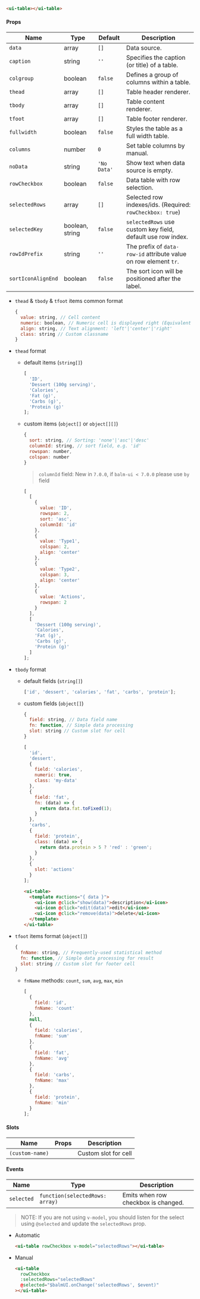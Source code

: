 ```html
<ui-table></ui-table>
```

#### Props

| Name               | Type            | Default     | Description                                                      |
| ------------------ | --------------- | ----------- | ---------------------------------------------------------------- |
| `data`             | array           | `[]`        | Data source.                                                     |
| `caption`          | string          | `''`        | Specifies the caption (or title) of a table.                     |
| `colgroup`         | boolean         | `false`     | Defines a group of columns within a table.                       |
| `thead`            | array           | `[]`        | Table header renderer.                                           |
| `tbody`            | array           | `[]`        | Table content renderer.                                          |
| `tfoot`            | array           | `[]`        | Table footer renderer.                                           |
| `fullwidth`        | boolean         | `false`     | Styles the table as a full width table.                          |
| `columns`          | number          | `0`         | Set table columns by manual.                                     |
| `noData`           | string          | `'No Data'` | Show text when data source is empty.                             |
| `rowCheckbox`      | boolean         | `false`     | Data table with row selection.                                   |
| `selectedRows`     | array           | `[]`        | Selected row indexes/ids. (Required: `rowCheckbox: true`)        |
| `selectedKey`      | boolean, string | `false`     | `selectedRows` use custom key field, default use row index.      |
| `rowIdPrefix`      | string          | `''`        | The prefix of `data-row-id` attribute value on row element `tr`. |
| `sortIconAlignEnd` | boolean         | `false`     | The sort icon will be positioned after the label.                |

- `thead` & `tbody` & `tfoot` items common format

  ```js
  {
    value: string, // Cell content
    numeric: boolean, // Numeric cell is displayed right (Equivalent to `align: 'right'`)
    align: string, // Text alignment: 'left'|'center'|'right'
    class: string // Custom classname
  }
  ```

- `thead` format

  - default items (`string[]`)

    ```js
    [
      'ID',
      'Dessert (100g serving)',
      'Calories',
      'Fat (g)',
      'Carbs (g)',
      'Protein (g)'
    ];
    ```

  - custom items (`object[]` or `object[][]`)

    ```js
    {
      sort: string, // Sorting: 'none'|'asc'|'desc'
      columnId: string, // sort field, e.g. 'id'
      rowspan: number,
      colspan: number
    }
    ```

    > `columnId` field: New in `7.0.0`, if `balm-ui < 7.0.0` please use `by` field

    ```js
    [
      [
        {
          value: 'ID',
          rowspan: 2,
          sort: 'asc',
          columnId: 'id'
        },
        {
          value: 'Type1',
          colspan: 2,
          align: 'center'
        },
        {
          value: 'Type2',
          colspan: 3,
          align: 'center'
        },
        {
          value: 'Actions',
          rowspan: 2
        }
      ],
      [
        'Dessert (100g serving)',
        'Calories',
        'Fat (g)',
        'Carbs (g)',
        'Protein (g)'
      ]
    ];
    ```

- `tbody` format

  - default fields (`string[]`)

    ```js
    ['id', 'dessert', 'calories', 'fat', 'carbs', 'protein'];
    ```

  - custom fields (`object[]`)

    ```js
    {
      field: string, // Data field name
      fn: function, // Simple data processing
      slot: string // Custom slot for cell
    }
    ```

    ```js
    [
      'id',
      'dessert',
      {
        field: 'calories',
        numeric: true,
        class: 'my-data'
      },
      {
        field: 'fat',
        fn: (data) => {
          return data.fat.toFixed(1);
        }
      },
      'carbs',
      {
        field: 'protein',
        class: (data) => {
          return data.protein > 5 ? 'red' : 'green';
        }
      },
      {
        slot: 'actions'
      }
    ];
    ```

    ```html
    <ui-table>
      <template #actions="{ data }">
        <ui-icon @click="show(data)">description</ui-icon>
        <ui-icon @click="edit(data)">edit</ui-icon>
        <ui-icon @click="remove(data)">delete</ui-icon>
      </template>
    </ui-table>
    ```

- `tfoot` items format (`object[]`)

  ```js
  {
    fnName: string, // Frequently-used statistical method
    fn: function, // Simple data processing for result
    slot: string // Custom slot for footer cell
  }
  ```

  - `fnName` methods: `count`, `sum`, `avg`, `max`, `min`

    ```js
    [
      {
        field: 'id',
        fnName: 'count'
      },
      null,
      {
        field: 'calories',
        fnName: 'sum'
      },
      {
        field: 'fat',
        fnName: 'avg'
      },
      {
        field: 'carbs',
        fnName: 'max'
      },
      {
        field: 'protein',
        fnName: 'min'
      }
    ];
    ```

#### Slots

| Name            | Props | Description          |
| --------------- | ----- | -------------------- |
| `(custom-name)` |       | Custom slot for cell |

#### Events

| Name       | Type                            | Description                         |
| ---------- | ------------------------------- | ----------------------------------- |
| `selected` | `function(selectedRows: array)` | Emits when row checkbox is changed. |

> NOTE: If you are not using `v-model`, you should listen for the select using `@selected` and update the `selectedRows` prop.

- Automatic
  ```html
  <ui-table rowCheckbox v-model="selectedRows"></ui-table>
  ```
- Manual
  ```html
  <ui-table
    rowCheckbox
    :selectedRows="selectedRows"
    @selected="$balmUI.onChange('selectedRows', $event)"
  ></ui-table>
  ```
